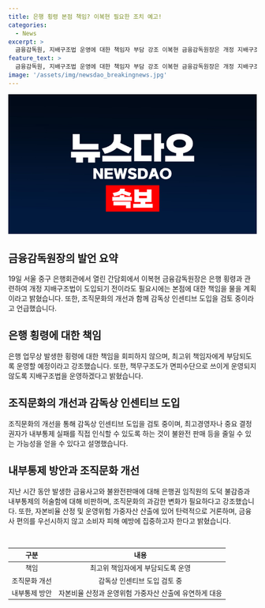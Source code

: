 ```yaml
---
title: 은행 횡령 본점 책임? 이복현 필요한 조치 예고!
categories:
  - News
excerpt: >
  금융감독원, 지배구조법 운영에 대한 책임자 부담 강조 이복현 금융감독원장은 개정 지배구조법에 따라 책임자에게 부담을 운영하고자 한다고 밝히며, 최고경영자와 중요 의사결정권자에 대한 감독상 인센티브 도입을 검토 중이라고 언급하였다. 우리은행에서 발생한 100억원대 횡령 사건에 대해 책임을 물을 수 있다는 입장도 밝히며, 조직문화 개선을 위한 변화가 필요하다고 강조하였다.
feature_text: >
  금융감독원, 지배구조법 운영에 대한 책임자 부담 강조 이복현 금융감독원장은 개정 지배구조법에 따라 책임자에게 부담을 운영하고자 한다고 밝히며, 최고경영자와 중요 의사결정권자에 대한 감독상 인센티브 도입을 검토 중이라고 언급하였다. 우리은행에서 발생한 100억원대 횡령 사건에 대해 책임을 물을 수 있다는 입장도 밝히며, 조직문화 개선을 위한 변화가 필요하다고 강조하였다.
image: '/assets/img/newsdao_breakingnews.jpg'
---
```


<p><img src="/assets/img/newsdao_breakingnews.jpg" alt="koreaapp 속보" /></p>

<h2 data-ke-size="size26">금융감독원장의 발언 요약</h2>

<p data-ke-size="size16">19일 서울 중구 은행회관에서 열린 간담회에서 이복현 금융감독원장은 은행 횡령과 관련하여 개정 지배구조법이 도입되기 전이라도 필요시에는 본점에 대한 책임을 물을 계획이라고 밝혔습니다. 또한, 조직문화의 개선과 함께 감독상 인센티브 도입을 검토 중이라고 언급했습니다.</p>

<h2 data-ke-size="size26">은행 횡령에 대한 책임</h2>

<p data-ke-size="size16">은행 업무상 발생한 횡령에 대한 책임을 회피하지 않으며, 최고위 책임자에게 부담되도록 운영할 예정이라고 강조했습니다. 또한, 책무구조도가 면피수단으로 쓰이게 운영되지 않도록 지배구조법을 운영하겠다고 밝혔습니다.</p>

<h2 data-ke-size="size26">조직문화의 개선과 감독상 인센티브 도입</h2>

<p data-ke-size="size16">조직문화의 개선을 통해 감독상 인센티브 도입을 검토 중이며, 최고경영자나 중요 결정권자가 내부통제 실패를 직접 인식할 수 있도록 하는 것이 불완전 판매 등을 줄일 수 있는 가능성을 얻을 수 있다고 설명했습니다.</p>

<h2 data-ke-size="size26">내부통제 방안과 조직문화 개선</h2>

<p data-ke-size="size16">지난 시간 동안 발생한 금융사고와 불완전판매에 대해 은행권 임직원의 도덕 불감증과 내부통제의 허술함에 대해 비판하며, 조직문화의 과감한 변화가 필요하다고 강조했습니다. 또한, 자본비율 산정 및 운영위험 가중자산 산출에 있어 탄력적으로 거론하며, 금융사 편의를 우선시하지 않고 소비자 피해 예방에 집중하고자 한다고 밝혔습니다.</p>

<p data-ke-size="size16">&nbsp;</p>

<table>
<thead>
<tr>
<th style="text-align: center;">구분</th>
<th style="text-align: center;">내용</th>
</tr>
</thead>
<tbody>
<tr>
<td style="text-align: center;">책임</td>
<td style="text-align: center;">최고위 책임자에게 부담되도록 운영</td>
</tr>
<tr>
<td style="text-align: center;">조직문화 개선</td>
<td style="text-align: center;">감독상 인센티브 도입 검토 중</td>
</tr>
<tr>
<td style="text-align: center;">내부통제 방안</td>
<td style="text-align: center;">자본비율 산정과 운영위험 가중자산 산출에 유연하게 대응</td>
</tr>
</tbody>
</table>

<p data-ke-size="size16">&nbsp;</p>


